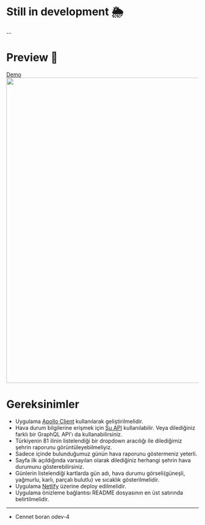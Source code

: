 # Still in development 🌦

--
# Preview 🌟
[Demo](https://eloquent-neumann-5bed81.netlify.app/)
<img width="800"  src="https://i.im.ge/2021/10/17/oO1O5p.gif"> 




# Gereksinimler

- Uygulama [Apollo Client](https://www.apollographql.com/docs/react/) kullanılarak geliştirilmelidir.
- Hava durum bilgilerine erişmek için [Şu API](https://graphql-weather-api.herokuapp.com/) kullanılabilir. Veya dilediğiniz farklı bir GraphQL API'ı da kullanabilirsiniz.
- Türkiyenin 81 ilinin listelendiği bir dropdown aracılığı ile dilediğimiz şehrin raporunu görüntüleyebilmeliyiz.
- Sadece içinde bulunduğumuz günün hava raporunu göstermeniz yeterli.
- Sayfa ilk açıldığında varsayılan olarak dilediğiniz herhangi şehrin hava durumunu gösterebilirsiniz.
- Günlerin listelendiği kartlarda gün adı, hava durumu görseli(güneşli, yağmurlu, karlı, parçalı bulutlu) ve sıcaklık gösterilmelidir.
- Uygulama [Netlify](https://www.netlify.com/) üzerine deploy edilmelidir.
- Uygulama önizleme bağlantısı README dosyasının en üst satırında belirtilmelidir.

---

- Cennet boran odev-4
